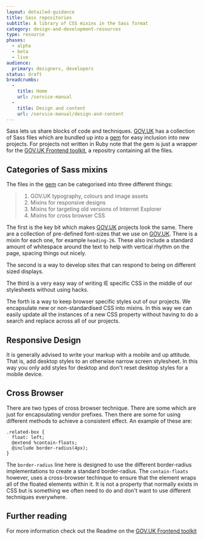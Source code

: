 ```yaml
---
layout: detailed-guidance
title: Sass repositories
subtitle: A library of CSS mixins in the Sass format
category: design-and-development-resources
type: resource
phases:
  - alpha
  - beta
  - live
audience:
  primary: designers, developers
status: draft
breadcrumbs:
  -
    title: Home
    url: /service-manual
  -
    title: Design and content
    url: /service-manual/design-and-content
---
```


Sass lets us share blocks of code and techniques. [GOV.UK](https://www.gov.uk) has a collection of Sass files which are bundled up into a [gem](https://github.com/alphagov/govuk_frontend_toolkit_gem) for easy inclusion into new projects. For projects not written in Ruby note that the gem is just a wrapper for the [GOV.UK Frontend toolkit](https://github.com/alphagov/govuk_frontend_toolkit), a repositry containing all the files.

## Categories of Sass mixins

The files in the [gem](https://github.com/alphagov/govuk_frontend_toolkit_gem) can be categorised into three different things:

>1. GOV.UK typography, colours and image assets
>2. Mixins for responsive designs
>3. Mixins for targeting old versions of Internet Explorer
>4. Mixins for cross browser CSS

The first is the key bit which makes [GOV.UK](https://www.gov.uk) projects look the same. There are a collection of pre-defined font-sizes that we use on [GOV.UK](https://www.gov.uk). There is a mixin for each one, for example `heading-26`. These also include a standard amount of whitespace around the text to help with vertical rhythm on the page, spacing things out nicely.

The second is a way to develop sites that can respond to being on different sized displays. 

The third is a very easy way of writing IE specific CSS in the middle of our stylesheets without using hacks.

The forth is a way to keep browser specific styles out of our projects. We encapsulate new or non-standardised CSS into mixins. In this way we can easily update all the instances of a new CSS property without having to do a search and replace across all of our projects.

## Responsive Design

It is generally advised to write your markup with a mobile and up attitude. That is, add desktop styles to an otherwise narrow screen stylesheet. In this way you only add styles for desktop and don't reset desktop styles for a mobile device.

## Cross Browser

There are two types of cross browser technique. There are some which are just for encapsulating vendor prefixes. Then there are some for using different methods to achieve a consistent effect. An example of these are:

    .related-box {
      float: left;
      @extend %contain-floats;
      @include border-radius(4px);
    }

The `border-radius` line here is designed to use the different border-radius implementations to create a standard border-radius. The `contain-floats` however, uses a cross-browser techinque to ensure that the element wraps all of the floated elements within it. It is not a property that normally exists in CSS but is something we often need to do and don't want to use different techniques everywhere.

## Further reading

For more information check out the Readme on the [GOV.UK Frontend toolkit](https://github.com/alphagov/govuk_frontend_toolkit)
